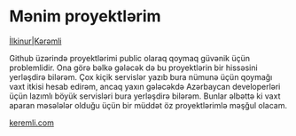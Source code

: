 # Mənim proyektlərim

[İlkinur|Kərəmli](https://keremli.com/)


Github üzərində proyektlərimi public olaraq qoymaq güvənik üçün problemlidir. Ona görə bəlkə gələcək də  bu proyektlərin bir hissəsini yerləşdirə bilərəm. 
Çox kiçik servislər yazıb bura nümunə üçün qoymağı vaxt itkisi hesab edirəm, ancaq yaxın gələcəkdə Azərbaycan developerləri üçün lazımlı böyük servisləri bura yerləşdirə bilərəm. Bunlar əlbəttə ki vaxt aparan məsələlər olduğu üçün bir müddət öz proyektlərimlə məşğul olacam. 

[keremli.com](https://keremli.com/)
